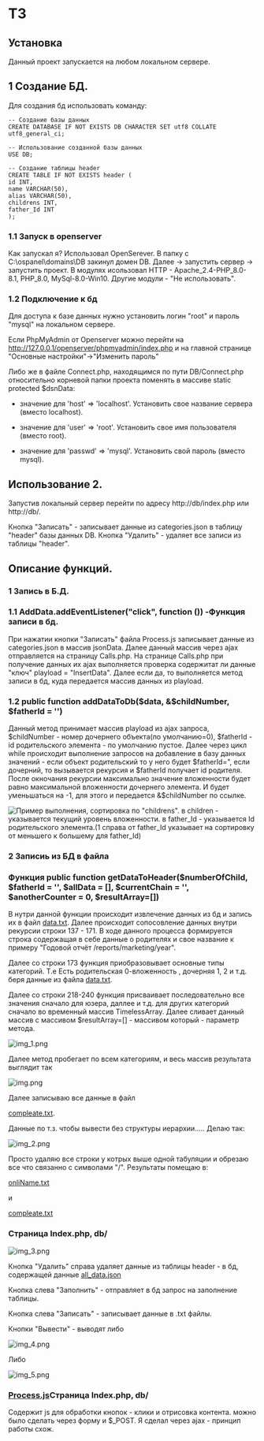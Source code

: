 # ТЗ

## Установка

Данный проект запускается на любом локальном сервере.

## 1 Создание БД.
Для создания бд использовать команду:

    -- Создание базы данных
    CREATE DATABASE IF NOT EXISTS DB CHARACTER SET utf8 COLLATE utf8_general_ci;
    
    -- Использование созданной базы данных
    USE DB;
    
    -- Создание таблицы header
    CREATE TABLE IF NOT EXISTS header (
    id INT,
    name VARCHAR(50),
    alias VARCHAR(50),
    childrens INT,
    father_Id INT
    );

### 1.1 Запуск в openserver
Как запускал я? Использовал OpenSerever. В папку с C:\ospanel\domains\DB закинул домен DB.
Далее -> запустить сервер -> запустить проект.
В модулях исользовал HTTP - Apache_2.4-PHP_8.0-8.1, PHP_8.0, MySql-8.0-Win10.
Другие модули - "Не использовать".

### 1.2 Подключение к бд

Для доступа к базе данных нужно установить логин "root" и пароль "mysql" на локальном сервере.

Если PhpMyAdmin от Openserver можно перейти на http://127.0.0.1/openserver/phpmyadmin/index.php и на главной странице
"Основные настройки"->"Изменить пароль"

Либо же в файле Connect.php, находящимся по пути DB/Connect.php относительно
корневой папки проекта поменять в массиве static protected $dsnData:

- значение для 'host' => 'localhost'. Установить свое название сервера (вместо localhost).

- значение для 'user' => 'root'. Установить свое имя пользователя (вместо root).

- значение для 'passwd' => 'mysql'. Установить свой пароль (вместо mysql).

## Использование 2.
Запустив локальный сервер перейти по адресу http://db/index.php или  http://db/.

Кнопка "Записать" - записывает данные из categories.json в таблицу "header" базы данных DB.
Кнопка "Удалить" - удаляет все записи из таблицы "header".

## Описание функций.

### 1 Запись в Б.Д.
### 1.1 AddData.addEventListener("click", function ()) -Функция записи в бд.
При нажатии кнопки "Записать"
файла Process.js записывает данные из categories.json в массив jsonData. Далее данный массив через ajax
отправляется на страницу Calls.php.
На странице Calls.php при получение данных их ajax выполняется проверка содержитат ли данные "ключ" playload
= "InsertData".
Далее если да, то выполняется метод записи в бд, куда передается массив данных из playload.
### 1.2   public function addDataToDb($data, &$childNumber, $fatherId = '')
Данный метод принимает массив playload из ajax запроса, $childNumber - номер дочернего объекта(по умолчанию=0),
$fatherId - id родительского элемента - по умолчанию пустое.
Далее через цикл while происходит выполнение запросов на добавление в базу данных значений - если объект родительский
то у него будет $fatherId=", если дочерний, то вызывается рекурсия и $fatherId получает id родителя.
После окночания рекурсии максимально значение вложенности будет равно максимальной вложенности дочернего элемента.
И будет уменьшаться на -1, для этого и передается &$childNumber по ссылке.

![Пример выполнения, сортировка по "childrens".](Assets/Img/bdSortOnChildren.PNG)
в children - указывается текущий уровень вложенности.
в father_Id - указывается Id родительского элемента.(1 справа от father_Id указывает на сортировку от меньшего к большему для father_Id)

### 2 Записиь из БД в файла
### Функция     public function getDataToHeader($numberOfChild, $fatherId = '', $allData = [], $currentChain = '', $anotherCounter = 0, $resultArray=[])
В нутри данной функции происходит извлечение данных из бд и запись их в файл [data.txt](Assets%2FTxt%2Fdata.txt).
Далее происходит сопосовление данных внутри рекурсии строки 137 - 171. В ходе данного процесса формируется строка содержащая в себе данные о родителях и 
свое название к примеру "Годовой отчёт /reports/marketing/year".

Далее со строки 173 функция приобразовывает основные типы категорий. Т.е Есть родительская 0-вложенность , дочерняя 1, 2 и т.д. беря данные из файла [data.txt](Assets%2FTxt%2Fdata.txt).

Далее со строки 218-240 функция присваивает последовательно все значения сначало для юзера, даллее и т.д. для других категорий
сначало во временный массив TimelessArray. Далее сливает данный массив с массивом $resultArray=[] - массивом который - параметр метода.

![img_1.png](Assets/Img/img_1.PNG)

Далее метод пробегает по всем категориям, и весь массив результата выглядит так 

![img.png](Assets/Img/img.png)

Далее записываю все данные в файл

[compleate.txt](Assets%2FTxt%2Fcompleate.txt).

Данные по т.з. чтобы вывести без структуры иерархии..... Делаю так:

![img_2.png](Assets/Img/img_2.png)

Просто удаляю все строки у котрых выше одной табуляции и обрезаю все что связанно с символами "/".
Результаты помещаю в:

[onliName.txt](Assets%2FTxt%2FonliName.txt)

и

[compleate.txt](Assets%2FTxt%2Fcompleate.txt)

### Страница Index.php, db/

![img_3.png](Assets/Img/img_3.png)

Кнопка "Удалить"  справа удаляет данные из таблицы header - в бд, содержащей данные [all_data.json](Assets%2FJson%2Fall_data.json)

Кнопка слева "Заполнить" - отправляет в бд запрос на заполнение таблицы.

Кнопка слева "Записать" - записывает данные в .txt файлы.

Кнопки "Вывести" - выводят либо 

![img_4.png](Assets/Img/img_4.png)

Либо 

![img_5.png](Assets/Img/img_5.png)

### [Process.js](Assets%2FJS%2FProcess.js)Страница Index.php, db/
Содержит js для обработки кнопок - клики и отрисовка контента.
можно было сделать через форму и $_POST.
Я сделал через ajax - принцип работы схож.